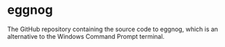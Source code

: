 # eggnog
The GitHub repository containing the source code to eggnog, which is an alternative to the Windows Command Prompt terminal.
